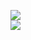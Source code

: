 [![](https://img.shields.io/badge/Made%20With-Github%20Spray-lightgrey.svg?style=for-the-badge&logo=github)](https://github.com/Annihil/github-spray#31850)  
[![](https://i.imgur.com/2DrTn0Z.gif)](https://github.com/Annihil/github-spray)
